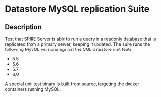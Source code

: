 # Datastore MySQL replication Suite

## Description

Test that SPIRE Server is able to run a query in a readonly database that is
replicated from a primary server, keeping it updated.
The suite runs the following MySQL versions against the SQL datastore unit
tests:

- 5.5
- 5.6
- 5.7
- 8.0

A special unit test binary is built from source, targeting the docker
containers running MySQL.
